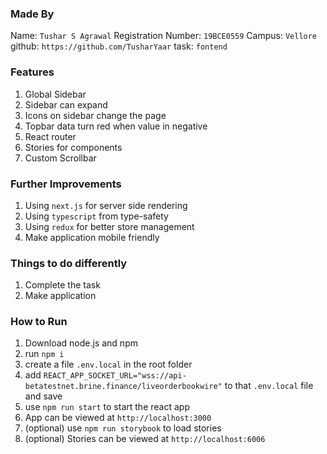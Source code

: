 ### Made By
Name: `Tushar S Agrawal`
Registration Number: `19BCE0559`
Campus: `Vellore`
github: `https://github.com/TusharYaar`
task: `fontend`

### Features
1. Global Sidebar
2. Sidebar can expand
3. Icons on sidebar change the page
4. Topbar data turn red when value in negative
2. React router 
4. Stories for components
1. Custom Scrollbar


### Further Improvements
1. Using `next.js` for server side rendering
2. Using `typescript` from type-safety
3. Using `redux` for better store management
4. Make application mobile friendly

### Things to do differently
1. Complete the task
2. Make application 

### How to Run
1. Download node.js and npm
2. run `npm i`
3. create a file `.env.local` in the root folder
4. add `REACT_APP_SOCKET_URL="wss://api-betatestnet.brine.finance/liveorderbookwire"` to that `.env.local` file and save
5. use `npm run start` to start the react app
6. App can be viewed at `http://localhost:3000`
6. (optional) use `npm run storybook` to load stories
8. (optional) Stories can be viewed at `http://localhost:6006`